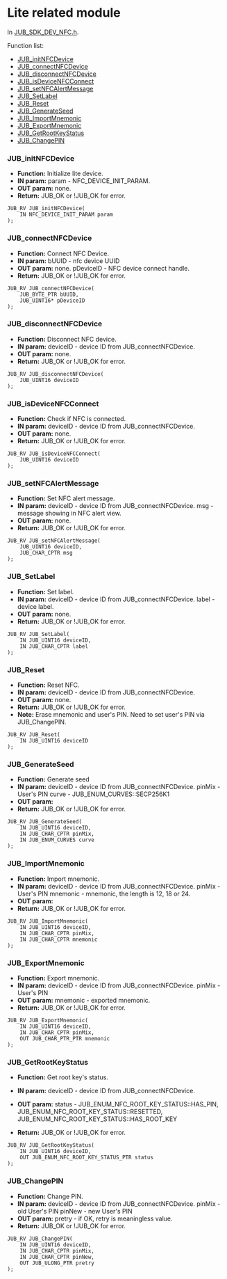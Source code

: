 # Lite related module
In [JUB_SDK_DEV_NFC.h](../include/JUB_SDK_DEV_NFC.h).

Function list:
* [JUB_initNFCDevice](#JUB_initNFCDevice)
* [JUB_connectNFCDevice](#JUB_connectNFCDevice)
* [JUB_disconnectNFCDevice](#JUB_disconnectNFCDevice)
* [JUB_isDeviceNFCConnect](#JUB_isDeviceNFCConnect)
* [JUB_setNFCAlertMessage](#JUB_setNFCAlertMessage)
* [JUB_SetLabel](#JUB_SetLabel)
* [JUB_Reset](#JUB_Reset)
* [JUB_GenerateSeed](#JUB_GenerateSeed)
* [JUB_ImportMnemonic](#JUB_ImportMnemonic)
* [JUB_ExportMnemonic](#JUB_ExportMnemonic)
* [JUB_GetRootKeyStatus](#JUB_GetRootKeyStatus)
* [JUB_ChangePIN](#JUB_ChangePIN)

### JUB_initNFCDevice
* **Function:** Initialize lite device.
* **IN param:**
param - NFC_DEVICE_INIT_PARAM.
* **OUT param:** none.
* **Return:** JUB_OK or !JUB_OK for error.
```
JUB_RV JUB_initNFCDevice(
    IN NFC_DEVICE_INIT_PARAM param
);
```

### JUB_connectNFCDevice
* **Function:** Connect NFC Device.
* **IN param:**
bUUID - nfc device UUID
* **OUT param:** none.
pDeviceID - NFC device connect handle.
* **Return:** JUB_OK or !JUB_OK for error.
```
JUB_RV JUB_connectNFCDevice(
    JUB_BYTE_PTR bUUID,
    JUB_UINT16* pDeviceID
);
```

### JUB_disconnectNFCDevice
* **Function:** Disconnect NFC device.
* **IN param:**
deviceID - device ID from JUB_connectNFCDevice.
* **OUT param:** none.
* **Return:** JUB_OK or !JUB_OK for error.
```
JUB_RV JUB_disconnectNFCDevice(
    JUB_UINT16 deviceID
);
```

### JUB_isDeviceNFCConnect
* **Function:** Check if NFC is connected.
* **IN param:**
deviceID - device ID from JUB_connectNFCDevice.
* **OUT param:** none.
* **Return:** JUB_OK or !JUB_OK for error.
```
JUB_RV JUB_isDeviceNFCConnect(
    JUB_UINT16 deviceID
);
```

### JUB_setNFCAlertMessage
* **Function:** Set NFC alert message.
* **IN param:**
deviceID - device ID from JUB_connectNFCDevice.
msg - message showing in NFC alert view.
* **OUT param:** none.
* **Return:** JUB_OK or !JUB_OK for error.
```
JUB_RV JUB_setNFCAlertMessage(
    JUB_UINT16 deviceID,
    JUB_CHAR_CPTR msg
);
```

### JUB_SetLabel
* **Function:** Set label.
* **IN param:**
deviceID - device ID from JUB_connectNFCDevice.
label - device label.
* **OUT param:** none.
* **Return:** JUB_OK or !JUB_OK for error.
```
JUB_RV JUB_SetLabel(
    IN JUB_UINT16 deviceID,
    IN JUB_CHAR_CPTR label
);
```

### JUB_Reset
* **Function:** Reset NFC.
* **IN param:**
deviceID - device ID from JUB_connectNFCDevice.
* **OUT param:** none.
* **Return:** JUB_OK or !JUB_OK for error.
* **Note:** Erase mnemonic and user's PIN. Need to set user's PIN via JUB_ChangePIN.
```
JUB_RV JUB_Reset(
    IN JUB_UINT16 deviceID
);
```

### JUB_GenerateSeed
* **Function:** Generate seed
* **IN param:**
deviceID - device ID from JUB_connectNFCDevice.
pinMix - User's PIN
curve - JUB_ENUM_CURVES::SECP256K1
* **OUT param:**
* **Return:** JUB_OK or !JUB_OK for error.
```
JUB_RV JUB_GenerateSeed(
    IN JUB_UINT16 deviceID,
    IN JUB_CHAR_CPTR pinMix,
    IN JUB_ENUM_CURVES curve
);
```

### JUB_ImportMnemonic
* **Function:** Import mnemonic.
* **IN param:**
deviceID - device ID from JUB_connectNFCDevice.
pinMix - User's PIN
mnemonic - mnemonic, the length is 12, 18 or 24.
* **OUT param:**
* **Return:** JUB_OK or !JUB_OK for error.
```
JUB_RV JUB_ImportMnemonic(
    IN JUB_UINT16 deviceID,
    IN JUB_CHAR_CPTR pinMix,
    IN JUB_CHAR_CPTR mnemonic
);
```

### JUB_ExportMnemonic
* **Function:** Export mnemonic.
* **IN param:**
deviceID - device ID from JUB_connectNFCDevice.
pinMix - User's PIN
* **OUT param:**
mnemonic - exported mnemonic.
* **Return:** JUB_OK or !JUB_OK for error.
```
JUB_RV JUB_ExportMnemonic(
    IN JUB_UINT16 deviceID,
    IN JUB_CHAR_CPTR pinMix,
    OUT JUB_CHAR_PTR_PTR mnemonic
);
```

### JUB_GetRootKeyStatus
* **Function:** Get root key's status.
* **IN param:**
deviceID - device ID from JUB_connectNFCDevice.
* **OUT param:**
status - 
        JUB_ENUM_NFC_ROOT_KEY_STATUS::HAS_PIN,
        JUB_ENUM_NFC_ROOT_KEY_STATUS::RESETTED,
        JUB_ENUM_NFC_ROOT_KEY_STATUS::HAS_ROOT_KEY

* **Return:** JUB_OK or !JUB_OK for error.
```
JUB_RV JUB_GetRootKeyStatus(
    IN JUB_UINT16 deviceID,
    OUT JUB_ENUM_NFC_ROOT_KEY_STATUS_PTR status
);
```

### JUB_ChangePIN
* **Function:** Change PIN.
* **IN param:**
deviceID - device ID from JUB_connectNFCDevice.
pinMix - old User's PIN
pinNew - new User's PIN
* **OUT param:**
pretry - if OK, retry is meaningless value.
* **Return:** JUB_OK or !JUB_OK for error.
```
JUB_RV JUB_ChangePIN(
    IN JUB_UINT16 deviceID,
    IN JUB_CHAR_CPTR pinMix,
    IN JUB_CHAR_CPTR pinNew,
    OUT JUB_ULONG_PTR pretry
);
```